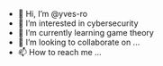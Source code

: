 - 👋 Hi, I’m @yves-ro
- 👀 I’m interested in cybersecurity
- 🌱 I’m currently learning game theory
- 💞️ I’m looking to collaborate on ...
- 📫 How to reach me ...

<!---
yves-ro/yves-ro is a ✨ special ✨ repository because its `README.md` (this file) appears on your GitHub profile.
You can click the Preview link to take a look at your changes.
--->
